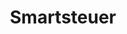 ---
layout: post_by_tag
title: Smartsteuer
tag: smartsteuer
permalink: /meta/tag/smartsteuer/
header-img: images/bg-post.jpg
---